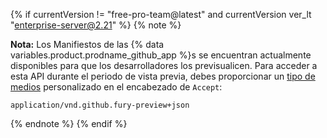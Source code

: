 {% if currentVersion != "free-pro-team@latest" and currentVersion ver_lt "enterprise-server@2.21" %}
{% note %}

**Nota:** Los Manifiestos de las {% data variables.product.prodname_github_app %}s se encuentran actualmente disponibles para que los desarrolladores los previsualicen. Para acceder a esta API durante el periodo de vista previa, debes proporcionar un [tipo de medios](/v3/media) personalizado en el encabezado de `Accept`:

```
application/vnd.github.fury-preview+json
```

{% endnote %}
{% endif %}
